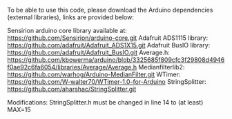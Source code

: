 To be able to use this code, please download the Arduino dependencies (external libraries), links are provided below:

Sensirion arduino core library available at: https://github.com/Sensirion/arduino-core.git
Adafruit ADS1115 library: https://github.com/adafruit/Adafruit_ADS1X15.git
Adafruit BusIO library: https://github.com/adafruit/Adafruit_BusIO.git
Average.h: https://github.com/kbowerma/arduino/blob/3325685f809cfc3f29808d4946f0ae92c6fa6054/libraries/Average/Average.h
Medianfilterlib2: https://github.com/warhog/Arduino-MedianFilter.git
WTimer: https://github.com/W-walter70/WTimer-1.0-for-Arduino
StringSplitter: https://github.com/aharshac/StringSplitter.git

Modifications:
StringSplitter.h must be changed in line 14 to (at least) MAX=15
